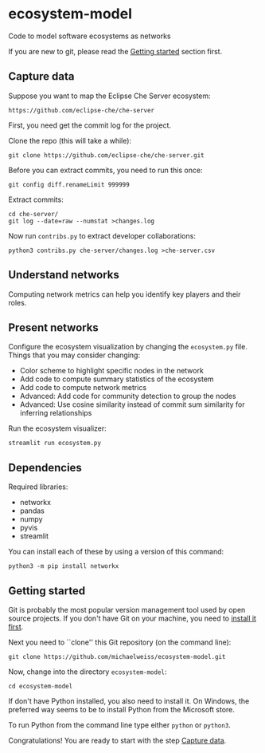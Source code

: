 # ecosystem-model
Code to model software ecosystems as networks

If you are new to git, please read the [Getting started](#getting-started) section first.

## Capture data
Suppose you want to map the Eclipse Che Server ecosystem:
```
https://github.com/eclipse-che/che-server
```
First, you need get the commit log for the project.

Clone the repo (this will take a while):
```
git clone https://github.com/eclipse-che/che-server.git
```

Before you can extract commits, you need to run this once:
```
git config diff.renameLimit 999999
```

Extract commits:
```
cd che-server/
git log --date=raw --numstat >changes.log
```

Now run ```contribs.py``` to extract developer collaborations:
```
python3 contribs.py che-server/changes.log >che-server.csv
```

## Understand networks

Computing network metrics can help you identify key players and their roles.

## Present networks

Configure the ecosystem visualization by changing the ```ecosystem.py``` file. Things that you may consider changing:

* Color scheme to highlight specific nodes in the network
* Add code to compute summary statistics of the ecosystem
* Add code to compute network metrics
* Advanced: Add code for community detection to group the nodes
* Advanced: Use cosine similarity instead of commit sum similarity for inferring relationships

Run the ecosystem visualizer:
```
streamlit run ecosystem.py
```

## Dependencies

Required libraries:

* networkx
* pandas
* numpy
* pyvis
* streamlit

You can install each of these by using a version of this command:
```
python3 -m pip install networkx
```

## Getting started

Git is probably the most popular version management tool used by open source projects. If you don't have Git on your machine, you need to [install it first](https://git-scm.com/book/en/v2/Getting-Started-Installing-Git).

Next you need to ``clone'' this Git repository (on the command line):
```
git clone https://github.com/michaelweiss/ecosystem-model.git
```

Now, change into the directory ```ecosystem-model```:
```
cd ecosystem-model
```

If don't have Python installed, you also need to install it. On Windows, the preferred way seems to be to install Python from the Microsoft store.

To run Python from the command line type either ```python``` or ```python3```.

Congratulations! You are ready to start with the step [Capture data](#capture-data).